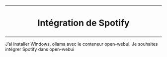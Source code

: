 -----------------------------------------------------------------------------------------------------------------------------------------------
# <p align='center'> Intégration de Spotify </p>
-----------------------------------------------------------------------------------------------------------------------------------------------



J’ai installer Windows, ollama avec le conteneur open-webui.
Je souhaites intégrer Spotify dans open-webui
